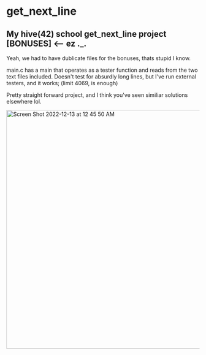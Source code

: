 # get_next_line

## My hive(42) school get_next_line project [BONUSES] <-- ez ._.

Yeah, we had to have dublicate files for the bonuses, thats stupid I know.

main.c has a main that operates as a tester function and reads from the two text files included.
Doesn't test for absurdly long lines, but I've run external testers, and it works; (limit 4069, is enough)

Pretty straight forward project, and I think you've seen similiar solutions elsewhere lol.

<img width="623" alt="Screen Shot 2022-12-13 at 12 45 50 AM" src="https://user-images.githubusercontent.com/97135325/207171479-502cdb29-8a74-4121-88ff-a6b540bc1c7f.png">
